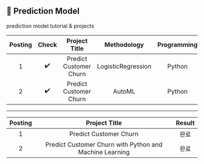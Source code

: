 ## 📂 Prediction Model
prediction model tutorial & projects

| Posting | Check | Project Title  | Methodology | Programming | URL |
| :------: |:---: | :----------------------: | :--------------: | :------------: | :----------------------------------: |
| 1 | ✔️ | Predict Customer Churn  | LogisticRegression | Python | https://thecleverprogrammer.com/2020/05/26/predict-customer-churn-with-python-and-machine-learning/#google_vignette |
| 2 | ✔️ | Predict Customer Churn | AutoML | Python | 위와 동일 |

--------------------
| Posting | Project Title  | Result |
| :------: | :----------------------: | :--------------: |
| 1 | Predict Customer Churn | 완료 |
| 2 | Predict Customer Churn with Python and Machine Learning | 완료 |
